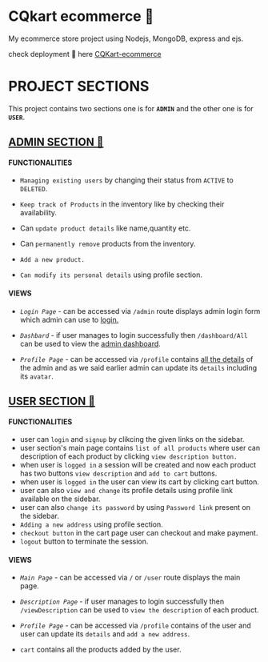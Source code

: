 # CQkart ecommerce 🛒

My ecommerce store project using Nodejs, MongoDB, express and ejs.

check deployment 🚀 here [CQKart-ecommerce](https://cqkartecomm.herokuapp.com/)

# PROJECT SECTIONS

This project contains two sections one is for **`ADMIN`** and the other one is for **`USER`**.

## [ADMIN SECTION 🔗](https://cqkartecomm.herokuapp.com/admin)

#### FUNCTIONALITIES

- `Managing existing users` by changing their status from `ACTIVE` to `DELETED`.

- `Keep track of Products` in the inventory like by checking their availability.

- Can `update product details` like name,quantity etc.

- Can `permanently remove` products from the inventory.

- `Add a new product.`

- `Can modify its personal details` using profile section.

#### **VIEWS**

- _`Login Page`_ - can be accessed via `/admin` route displays admin login form which admin can use to [login.](https://cqkartecomm.herokuapp.com/admin)

- _`Dashbard`_ - if user manages to login successfully then `/dashboard/All` can be used to view the [admin dashboard](https://cqkartecomm.herokuapp.com/dashboard/All).

- _`Profile Page`_ - can be accessed via `/profile` contains [all the details](https://cqkartecomm.herokuapp.com/profile) of the admin and as we said earlier admin can update its `details` including its `avatar`.

## [USER SECTION 🔗](https://cqkartecomm.herokuapp.com/)

#### FUNCTIONALITIES

- user can `login` and `signup` by clikcing the given links on the sidebar.
- user section's main page contains `list of all products` where user can description of each product by clicking `view description button.`
- when user is `logged in` a session will be created and now each product has two buttons `view description` and `add to cart` buttons.
- when user is `logged in` the user can view its cart by clicking cart button.
- user can also `view and change` its profile details using profile link available on the sidebar.
- user can also `change its password` by using `Password link` present on the sidebar.
- `Adding a new address` using profile section.
- `checkout button` in the cart page user can checkout and make payment.
- `logout` button to terminate the session.

#### **VIEWS**

- _`Main Page`_ - can be accessed via `/` or `/user` route displays the main page.

- _`Description Page`_ - if user manages to login successfully then `/viewDescription` can be used to `view the description` of each product.

- _`Profile Page`_ - can be accessed via `/profile` contains of the user and user can update its `details` and `add a new address`.

- `cart` contains all the products added by the user.
